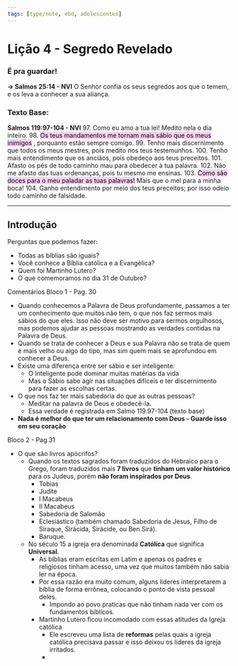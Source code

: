 ```yaml
---
tags: [type/note, ebd, adolescentes]
---
```

# Lição 4 - Segredo Revelado

### É pra guardar!
**→ Salmos 25:14 - NVI**
O Senhor confia os seus segredos aos que o temem, e os leva a conhecer a sua aliança.

### Texto Base:
**Salmos 119:97-104 - NVI**
97. Como eu amo a tua lei! Medito nela o dia inteiro.
98. <mark style="background: #FFB8EBA6;">Os teus mandamentos me tornam mais sábio que os meus inimigos</mark> , porquanto estão sempre comigo.
99. Tenho mais discernimento que todos os meus mestres, pois medito nos teus testemunhos.
100. Tenho mais entendimento que os anciãos, pois obedeço aos teus preceitos.
101. Afasto os pés de todo caminho mau para obedecer à tua palavra.
102. Não me afasto das tuas ordenanças, pois tu mesmo me ensinas.
103. <mark style="background: #FFB8EBA6;">Como são doces para o meu paladar as tuas palavras!</mark> Mais que o mel para a minha boca!
104. Ganho entendimento por meio dos teus preceitos; por isso odeio todo caminho de falsidade.

---

## Introdução
Perguntas que podemos fazer:
- Todas as bíblias são iguais?
- Você conhece a Bíblia católica e a Evangélica?
- Quem foi Martinho Lutero?
- O que comemoramos no dia 31 de Outubro?

Comentários
Bloco 1 - Pag. 30

- Quando conhecemos a Palavra de Deus profundamente, passamos a ter um conhecimento que muitos não tem, o que nos faz sermos mais sábios do que eles. Isso não deve ser motivo para sermos orgulhosos, mas podemos ajudar as pessoas mostrando as verdades contidas na Palavra de Deus.
- Quando se trata de conhecer a Deus e sua Palavra não se trata de quem é mais velho ou algo do tipo, mas sim quem mais se aprofundou em conhecer a Deus.
- Existe uma diferença entre ser sábio e ser inteligente:
	- O Inteligente pode dominar muitas matérias da vida
	- Mas o Sábio sabe agir nas situações difíceis e ter discernimento para fazer as escolhas certas.
- O que nos faz ter mais sabedoria do que as outras pessoas?
	- Meditar na palavra de Deus e obedecê-la.
	- Essa verdade é registrada em Salmo 119.97-104 (texto base)
- **Nada é melhor do que ter um relacionamento com Deus - Guarde isso em seu coração**

Bloco 2 - Pag.31

- O que são livros apócrifos?
	- Quando os textos sagrados foram traduzidos do Hebraico para o Grego, foram traduzidos mais **7 livros** que **tinham um valor histórico** para os Judeus, porém  **não foram inspirados por Deus**.
		- Tobias
		- Judite
		- I Macabeus
		- II Macabeus
		- Sabedoria de Salomão
		- Eclesiástico (também chamado Sabedoria de Jesus, Filho de Siraque, Sirácida, Sirácide, ou Ben Sirá).
		- Baruque.
	- No século 15 a igreja era denominada **Católica** que significa **Universal**.
		- As bíblias eram escritas em Latim e apenas os padres e religiosos tinham acesso, uma vez que muitos também não sabia ler na época.
		- Por essa razão era muito comum, alguns lideres interpretarem a bíblia de forma errônea, colocando o ponto de vista pessoal deles.
			- Impondo ao povo praticas que não tinham nada ver com os fundamentos bíblicos.
		- Martinho Lutero ficou incomodado com essas atitudes da Igreja católica
			- Ele escreveu uma lista de **reformas** pelas quais a igreja católica precisava passar e isso deixou os lideres da igreja irritados.
			- 